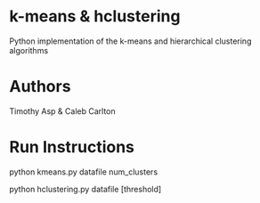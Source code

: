 k-means & hclustering
======
Python implementation of the k-means and hierarchical clustering algorithms

Authors
======
Timothy Asp & Caleb Carlton

Run Instructions
======

   python kmeans.py datafile num_clusters

   python hclustering.py datafile [threshold]
